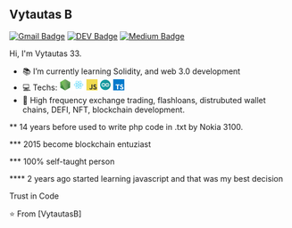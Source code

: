 ## Vytautas B
[![Gmail Badge](https://img.shields.io/badge/-Gmail-c14438?style=flat-square&logo=Gmail&logoColor=white&link=mailto:contato.vitusbernat@gmail.com)](mailto:contato.vitusbernat@gmail.com)
[![DEV Badge](https://img.shields.io/badge/-DEV.to-000?style=flat-square&logo=dev.to&logoColor=white&link=https://dev.to/vitustockholm)](https://dev.to/vitustockholm)
[![Medium Badge](https://img.shields.io/badge/-Medium-000?style=flat-square&logo=Medium&logoColor=white&&link=https://medium.com/@vitustockholm)](https://medium.com/@vitustockholm)

Hi, I'm Vytautas 33. 

- :books: I’m currently learning Solidity, and web 3.0 development
- :computer: Techs: <img height="20" src="https://raw.githubusercontent.com/github/explore/80688e429a7d4ef2fca1e82350fe8e3517d3494d/topics/nodejs/nodejs.png">  <img height="20" src="https://raw.githubusercontent.com/github/explore/80688e429a7d4ef2fca1e82350fe8e3517d3494d/topics/react/react.png">  <img height="20" src="https://raw.githubusercontent.com/github/explore/80688e429a7d4ef2fca1e82350fe8e3517d3494d/topics/javascript/javascript.png">  <img height="20" src="https://raw.githubusercontent.com/github/explore/80688e429a7d4ef2fca1e82350fe8e3517d3494d/topics/arduino/arduino.png"> <img height="20" src="https://raw.githubusercontent.com/github/explore/80688e429a7d4ef2fca1e82350fe8e3517d3494d/topics/typescript/typescript.png"> 
- :pushpin: High frequency exchange trading, flashloans, distrubuted wallet chains, DEFI, NFT, blockchain development.

**     14 years before used to write php code in .txt by Nokia 3100. 

***    2015 become blockchain entuziast

***    100% self-taught person

****   2 years ago started learning javascript and that was my best decision

Trust in Code

⭐️ From [VytautasB]
